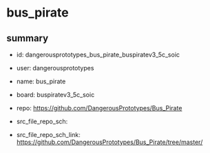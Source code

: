 # bus_pirate
 
## summary 
* id: dangerousprototypes_bus_pirate_buspiratev3_5c_soic
* user: dangerousprototypes
* name: bus_pirate
* board: buspiratev3_5c_soic
* repo: https://github.com/DangerousPrototypes/Bus_Pirate



* src_file_repo_sch: 
* src_file_repo_sch_link: https://github.com/DangerousPrototypes/Bus_Pirate/tree/master/






